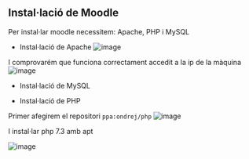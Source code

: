 ## Instal·lació de Moodle
Per instal·lar moodle necessitem: Apache, PHP i MySQL

- Instal·lació de Apache
![image](https://user-images.githubusercontent.com/114423065/203127704-afe933bb-88cb-4b1f-afb0-26ab1d84a810.png)

I comprovarém que funciona correctament accedit a la ip de la màquina
![image](https://user-images.githubusercontent.com/114423065/203127966-26bb4465-fb92-437f-a7d0-3059af31b8ae.png)


- Instal·lació de MySQL


- Instal·lació de PHP

Primer afegirem el repositori `ppa:ondrej/php`
![image](https://user-images.githubusercontent.com/114423065/203126632-1db1a4e4-9aa6-400d-974d-2c1b5bd68c91.png)

I instal·lar php 7.3 amb apt

![image](https://user-images.githubusercontent.com/114423065/203127038-5be54abd-75df-4f6e-91d4-c0f1d3ba52f0.png)
